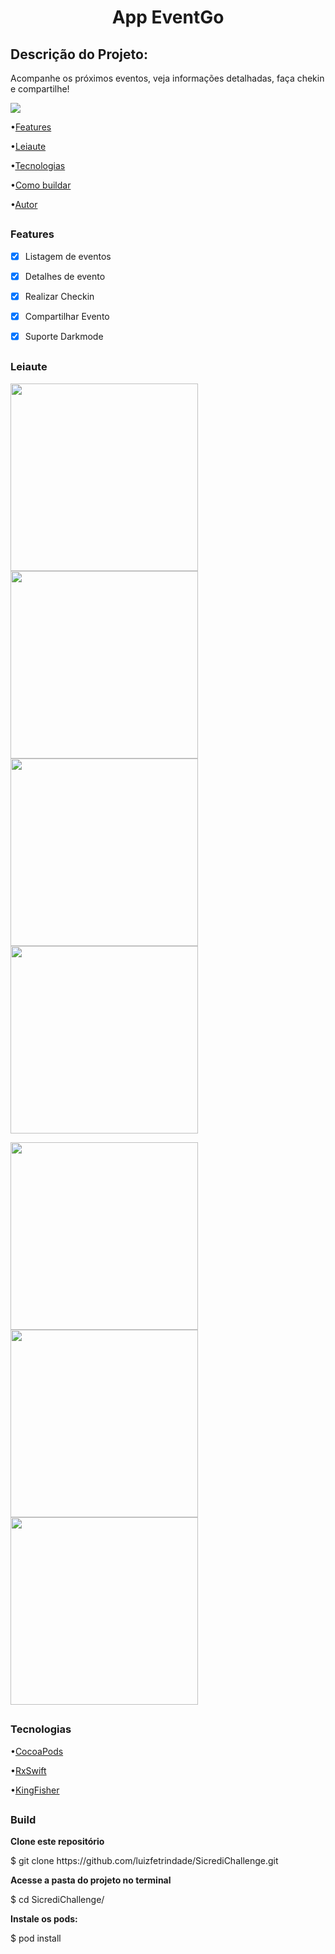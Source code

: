 <h1 align="center"> App EventGo </h1>

## Descrição do Projeto:

<p align="left"> Acompanhe os próximos eventos, veja informações detalhadas, faça chekin e compartilhe!</p>

<img src="https://img.shields.io/badge/ios-13.0-blue"/>

<p align="left">
 •<a href="#features">Features</a> 
 </p>
 •<a href="#leiaute">Leiaute</a>  
  </p>
 •<a href="#tecnologias">Tecnologias</a> 
  </p>
 •<a href="#build">Como buildar</a> 
  </p>
 •<a href="#autor">Autor</a>
</p>

##
### Features

- [x] Listagem de eventos
- [x] Detalhes de evento
- [x] Realizar Checkin
- [x] Compartilhar Evento
- [x] Suporte Darkmode


##
### Leiaute


<p float="center">
 <img src="/AppImages/splash.png"/ width="300">
<img src="/AppImages/dark1.png"/ width="300">
<img src="/AppImages/dark2.png"/ width="300">
<img src="/AppImages/dark3.png"/ width="300">
</p>

<p float="center">
<img src="/AppImages/homePrint.png"/ width="300">
<img src="/AppImages/details4.png"/ width="300">
 <img src="/AppImages/detailsShare.png"/ width="300">
</p>


##
### Tecnologias


<p align="left">
 •<a href="https://cocoapods.org">CocoaPods</a> 
 </p>
 •<a href="https://github.com/ReactiveX/RxSwift">RxSwift</a>  
  </p>
 •<a href="https://github.com/onevcat/Kingfisher">KingFisher</a> 
  </p>
</p>

##
### Build


<p><b>Clone este repositório</b></p>
$ git clone https://github.com/luizfetrindade/SicrediChallenge.git


<p><b>Acesse a pasta do projeto no terminal</b></p>
$ cd SicrediChallenge/


<p><b>Instale os pods:</b></p>
$ pod install


